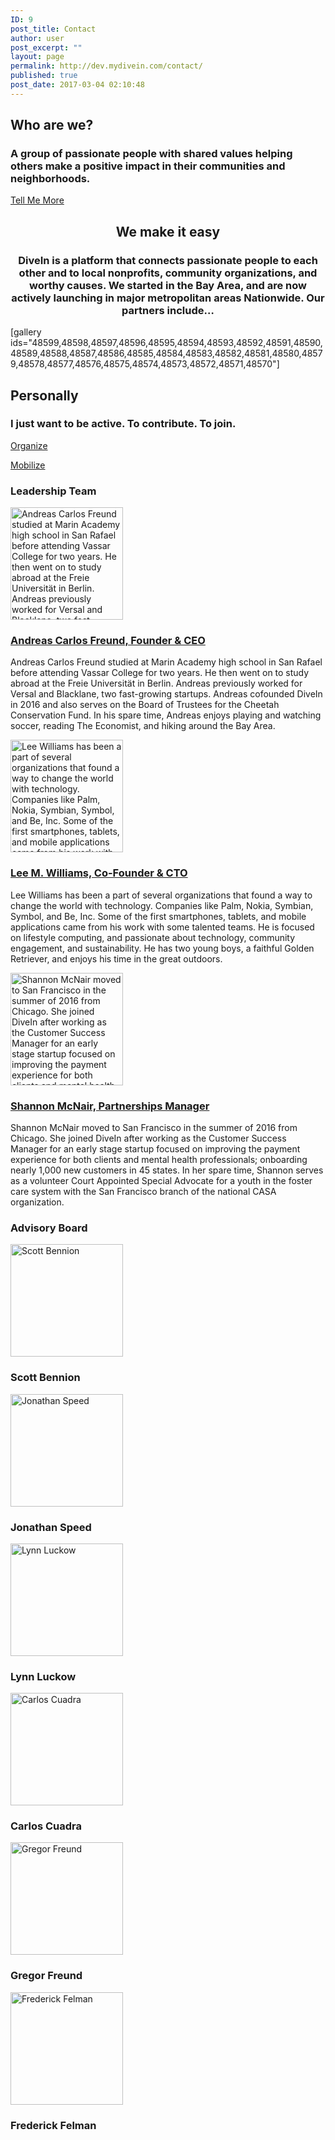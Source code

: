 ```yaml
---
ID: 9
post_title: Contact
author: user
post_excerpt: ""
layout: page
permalink: http://dev.mydivein.com/contact/
published: true
post_date: 2017-03-04 02:10:48
---
```

<!--themify_builder_static--><h2>Who are we?</h2><h3>A group of passionate people with shared values helping others make a positive impact in their communities and neighborhoods.</h3>
 
 <a href="//dev.mydivein.com/sign-up"> Tell Me More </a> 
 <h2 style="text-align: center">We make it easy</h2><h3 style="text-align: center">DiveIn is a platform that connects passionate people to each other and to local nonprofits, community organizations, and worthy causes. We started in the Bay Area, and are now actively launching in major metropolitan areas Nationwide. Our partners include&#8230;</h3>
 
[gallery ids="48599,48598,48597,48596,48595,48594,48593,48592,48591,48590,48589,48588,48587,48586,48585,48584,48583,48582,48581,48580,48579,48578,48577,48576,48575,48574,48573,48572,48571,48570"]
 <h2>Personally</h2><h3>I just want to be active. To contribute. To join.</h3>
 
 <a href="//dev.mydivein.com/partner-lead-register/"> Organize </a> 
 
 <a href="//dev.mydivein.com/mobile-sign-up/"> Mobilize </a> 
 <h3 style="text-align: left">Leadership Team</h3>
 
 <a href="https://www.linkedin.com/in/andreas-carlos-freund/" rel="noopener" target="_blank"> <img src="//dev.mydivein.com/wp-content/uploads/2017/08/andreas.png" width="180" height="180" title="Andreas Carlos Freund, Founder " alt="Andreas Carlos Freund studied at Marin Academy high school in San Rafael before attending Vassar College for two years. He then went on to study abroad at the Freie Universität in Berlin. Andreas previously worked for Versal and Blacklane, two fast-growing startups. Andreas cofounded DiveIn in 2016 and also serves on the Board of Trustees for the Cheetah Conservation Fund. In his spare time, Andreas enjoys playing and watching soccer, reading The Economist, and hiking around the Bay Area." /> </a> <h3> <a href="https://www.linkedin.com/in/andreas-carlos-freund/" rel="noopener" target="_blank"> Andreas Carlos Freund, Founder &amp; CEO </a> </h3> Andreas Carlos Freund studied at Marin Academy high school in San Rafael before attending Vassar College for two years. He then went on to study abroad at the Freie Universität in Berlin. Andreas previously worked for Versal and Blacklane, two fast-growing startups. Andreas cofounded DiveIn in 2016 and also serves on the Board of Trustees for the Cheetah Conservation Fund. In his spare time, Andreas enjoys playing and watching soccer, reading The Economist, and hiking around the Bay Area. 
 
 <a href="https://www.linkedin.com/in/lee-williams-0a07251/" rel="noopener" target="_blank"> <img src="//dev.mydivein.com/wp-content/uploads/2017/08/lee.png" width="180" height="180" title="Lee M. Williams, Co-Founder " alt="Lee Williams has been a part of several organizations that found a way to change the world with technology. Companies like Palm, Nokia, Symbian, Symbol, and Be, Inc. Some of the first smartphones, tablets, and mobile applications came from his work with some talented teams. He is focused on lifestyle computing, and passionate about technology, community engagement, and sustainability. He has two young boys, a faithful Golden Retriever, and enjoys his time in the great outdoors." /> </a> <h3> <a href="https://www.linkedin.com/in/lee-williams-0a07251/" rel="noopener" target="_blank"> Lee M. Williams, Co-Founder &amp; CTO </a> </h3> Lee Williams has been a part of several organizations that found a way to change the world with technology. Companies like Palm, Nokia, Symbian, Symbol, and Be, Inc. Some of the first smartphones, tablets, and mobile applications came from his work with some talented teams. He is focused on lifestyle computing, and passionate about technology, community engagement, and sustainability. He has two young boys, a faithful Golden Retriever, and enjoys his time in the great outdoors. 
 
 <a href="https://www.linkedin.com/in/shannonpmcnair/" rel="noopener" target="_blank"> <img src="//dev.mydivein.com/wp-content/uploads/2017/08/shannon.png" width="180" height="180" title="Shannon McNair, Partnerships Manager" alt="Shannon McNair moved to San Francisco in the summer of 2016 from Chicago. She joined DiveIn after working as the Customer Success Manager for an early stage startup focused on improving the payment experience for both clients and mental health professionals; onboarding nearly 1,000 new customers in 45 states. In her spare time, Shannon serves as a volunteer Court Appointed Special Advocate for a youth in the foster care system with the San Francisco branch of the national CASA organization." /> </a> <h3> <a href="https://www.linkedin.com/in/shannonpmcnair/" rel="noopener" target="_blank"> Shannon McNair, Partnerships Manager </a> </h3> Shannon McNair moved to San Francisco in the summer of 2016 from Chicago. She joined DiveIn after working as the Customer Success Manager for an early stage startup focused on improving the payment experience for both clients and mental health professionals; onboarding nearly 1,000 new customers in 45 states. In her spare time, Shannon serves as a volunteer Court Appointed Special Advocate for a youth in the foster care system with the San Francisco branch of the national CASA organization. 
 <h3>Advisory Board</h3>
 
 <img src="//dev.mydivein.com/wp-content/uploads/2017/08/scott.png" width="180" height="180" title="Scott Bennion" alt="Scott Bennion" /> <h3> Scott Bennion </h3> 
 
 <img src="//dev.mydivein.com/wp-content/uploads/2017/08/jonathan.png" width="180" height="180" title="Jonathan Speed" alt="Jonathan Speed" /> <h3> Jonathan Speed </h3> 
 
 <img src="//dev.mydivein.com/wp-content/uploads/2017/08/luckow.png" width="180" height="180" title="Lynn Luckow" alt="Lynn Luckow" /> <h3> Lynn Luckow </h3> 
 
 <img src="//dev.mydivein.com/wp-content/uploads/2017/08/carlos.png" width="180" height="180" title="Carlos Cuadra" alt="Carlos Cuadra" /> <h3> Carlos Cuadra </h3> 
 
 <img src="//dev.mydivein.com/wp-content/uploads/2017/08/gregor.png" width="180" height="180" title="Gregor Freund" alt="Gregor Freund" /> <h3> Gregor Freund </h3> 
 
 <img src="//dev.mydivein.com/wp-content/uploads/2017/08/fred.png" width="180" height="180" title="Frederick Felman" alt="Frederick Felman" /> <h3> Frederick Felman </h3><!--/themify_builder_static-->